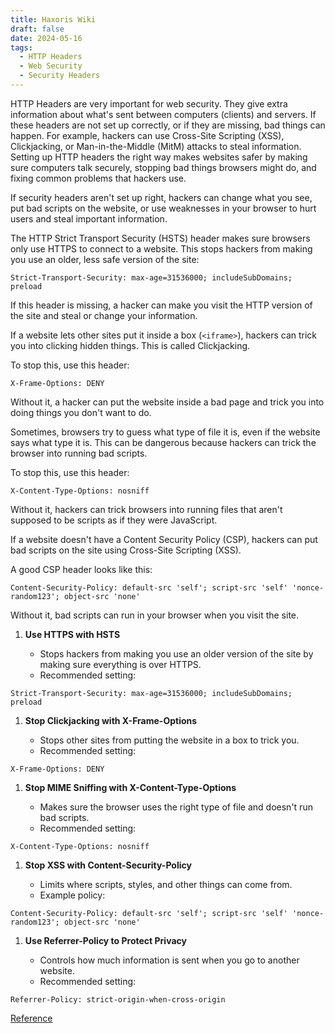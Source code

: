 ```yaml
---
title: Haxoris Wiki
draft: false
date: 2024-05-16
tags:
  - HTTP Headers
  - Web Security
  - Security Headers
---
```


HTTP Headers are very important for web security. They give extra information about what's sent between computers (clients) and servers. If these headers are not set up correctly, or if they are missing, bad things can happen. For example, hackers can use Cross-Site Scripting (XSS), Clickjacking, or Man-in-the-Middle (MitM) attacks to steal information. Setting up HTTP headers the right way makes websites safer by making sure computers talk securely, stopping bad things browsers might do, and fixing common problems that hackers use.

If security headers aren't set up right, hackers can change what you see, put bad scripts on the website, or use weaknesses in your browser to hurt users and steal important information.

The HTTP Strict Transport Security (HSTS) header makes sure browsers only use HTTPS to connect to a website. This stops hackers from making you use an older, less safe version of the site:

```
Strict-Transport-Security: max-age=31536000; includeSubDomains; preload
```

If this header is missing, a hacker can make you visit the HTTP version of the site and steal or change your information.

If a website lets other sites put it inside a box (`<iframe>`), hackers can trick you into clicking hidden things. This is called Clickjacking.

To stop this, use this header:

```
X-Frame-Options: DENY
```

Without it, a hacker can put the website inside a bad page and trick you into doing things you don't want to do.

Sometimes, browsers try to guess what type of file it is, even if the website says what type it is. This can be dangerous because hackers can trick the browser into running bad scripts.

To stop this, use this header:

```
X-Content-Type-Options: nosniff
```

Without it, hackers can trick browsers into running files that aren't supposed to be scripts as if they were JavaScript.

If a website doesn't have a Content Security Policy (CSP), hackers can put bad scripts on the site using Cross-Site Scripting (XSS).

A good CSP header looks like this:

```
Content-Security-Policy: default-src 'self'; script-src 'self' 'nonce-random123'; object-src 'none'
```

Without it, bad scripts can run in your browser when you visit the site.

1. **Use HTTPS with HSTS**

   - Stops hackers from making you use an older version of the site by making sure everything is over HTTPS.
   - Recommended setting:

```
Strict-Transport-Security: max-age=31536000; includeSubDomains; preload
```

1. **Stop Clickjacking with X-Frame-Options**

   - Stops other sites from putting the website in a box to trick you.
   - Recommended setting:

```
X-Frame-Options: DENY
```

1. **Stop MIME Sniffing with X-Content-Type-Options**

   - Makes sure the browser uses the right type of file and doesn't run bad scripts.
   - Recommended setting:

```
X-Content-Type-Options: nosniff
```

1. **Stop XSS with Content-Security-Policy**

   - Limits where scripts, styles, and other things can come from.
   - Example policy:

```
Content-Security-Policy: default-src 'self'; script-src 'self' 'nonce-random123'; object-src 'none'
```

1. **Use Referrer-Policy to Protect Privacy**

   - Controls how much information is sent when you go to another website.
   - Recommended setting:

```
Referrer-Policy: strict-origin-when-cross-origin
```

[Reference](https://haxoris.com/haxoris-wiki/)
